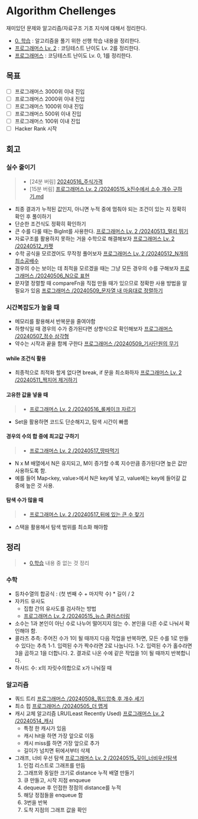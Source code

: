 # Algorithm Chellenges
재미있던 문제와 알고리즘/자료구조 기초 지식에 대해서 정리한다.

- [0. 학습](https://github.com/ChoDragon9/algorithm-challenges/tree/main/0.%20%ED%95%99%EC%8A%B5) : 알고리즘을 풀기 위한 선행 학습 내용을 정리한다.
- [프로그래머스 Lv. 2](https://github.com/ChoDragon9/algorithm-challenges/tree/main/%ED%94%84%EB%A1%9C%EA%B7%B8%EB%9E%98%EB%A8%B8%EC%8A%A4%20Lv.%202) : 코딩테스트 난이도 Lv. 2를 정리한다.
- [프로그래머스](https://github.com/ChoDragon9/algorithm-challenges/tree/main/%ED%94%84%EB%A1%9C%EA%B7%B8%EB%9E%98%EB%A8%B8%EC%8A%A4) : 코딩테스트 난이도 Lv. 0, 1를 정리한다.

## 목표
- [ ] 프로그래머스 3000위 이내 진입
- [ ] 프로그래머스 2000위 이내 진입
- [ ] 프로그래머스 1000위 이내 진입
- [ ] 프로그래머스 500위 이내 진입
- [ ] 프로그래머스 100위 이내 진입
- [ ] Hacker Rank 시작

## 회고
### 실수 줄이기
> - [24분 버림] [20240516_주식가격](https://school.programmers.co.kr/learn/courses/30/lessons/42584)
> - [15분 버림] [프로그래머스 Lv. 2
/20240515_k진수에서 소수 개수 구하기.md](https://github.com/ChoDragon9/algorithm-challenges/blob/main/%ED%94%84%EB%A1%9C%EA%B7%B8%EB%9E%98%EB%A8%B8%EC%8A%A4%20Lv.%202/20240515_k%EC%A7%84%EC%88%98%EC%97%90%EC%84%9C%20%EC%86%8C%EC%88%98%20%EA%B0%9C%EC%88%98%20%EA%B5%AC%ED%95%98%EA%B8%B0.md)
- 최종 결과가 누적된 값인지, 아니면 누적 중에 멈춰야 되는 조건이 있는 지 정확히 확인 후 풀이하기
- 단순한 조건식도 정확히 확인하기
- 큰 수를 다룰 때는 BigInt를 사용한다. [프로그래머스 Lv. 2
/20240513_멀리 뛰기](https://github.com/ChoDragon9/algorithm-challenges/blob/main/%ED%94%84%EB%A1%9C%EA%B7%B8%EB%9E%98%EB%A8%B8%EC%8A%A4%20Lv.%202/20240513_%EB%A9%80%EB%A6%AC%20%EB%9B%B0%EA%B8%B0.md)
- 자료구조를 활용하지 못하는 거을 수학으로 해결해보자 [프로그래머스 Lv. 2
/20240512_카펫](https://github.com/ChoDragon9/algorithm-challenges/blob/main/%ED%94%84%EB%A1%9C%EA%B7%B8%EB%9E%98%EB%A8%B8%EC%8A%A4%20Lv.%202/20240512_%EC%B9%B4%ED%8E%AB.md)
- 수학 공식을 모르겠어도 무작정 풀어보자 [프로그래머스 Lv. 2
/20240512_N개의 최소공배수](https://github.com/ChoDragon9/algorithm-challenges/blob/main/%ED%94%84%EB%A1%9C%EA%B7%B8%EB%9E%98%EB%A8%B8%EC%8A%A4%20Lv.%202/20240512_N%EA%B0%9C%EC%9D%98%20%EC%B5%9C%EC%86%8C%EA%B3%B5%EB%B0%B0%EC%88%98.md)
- 경우의 수는 보이는 데 최적을 모르겠을 때는 그냥 모든 경우의 수를 구해보자 [프로그래머스
/20240506_N으로 표현](https://github.com/ChoDragon9/algorithm-challenges/blob/main/%ED%94%84%EB%A1%9C%EA%B7%B8%EB%9E%98%EB%A8%B8%EC%8A%A4/20240506_N%EC%9C%BC%EB%A1%9C%20%ED%91%9C%ED%98%84.md)
- 문자열 정렬할 때 compareFn을 직접 만들 때가 있으므로 정확한 사용 방법을 알 필요가 있음 [프로그래머스
/20240509_문자열 내 마음대로 정렬하기](https://github.com/ChoDragon9/algorithm-challenges/blob/main/%ED%94%84%EB%A1%9C%EA%B7%B8%EB%9E%98%EB%A8%B8%EC%8A%A4/20240509_%EB%AC%B8%EC%9E%90%EC%97%B4%20%EB%82%B4%20%EB%A7%88%EC%9D%8C%EB%8C%80%EB%A1%9C%20%EC%A0%95%EB%A0%AC%ED%95%98%EA%B8%B0.md)

### 시간복잡도가 높을 때
- 메모리를 활용해서 반복문을 줄여야함
- 하향식일 때 경우의 수가 증가된다면 상향식으로 확인해보자 [프로그래머스
/20240507_정수 삼각형](https://github.com/ChoDragon9/algorithm-challenges/blob/main/%ED%94%84%EB%A1%9C%EA%B7%B8%EB%9E%98%EB%A8%B8%EC%8A%A4/20240507_%EC%A0%95%EC%88%98%20%EC%82%BC%EA%B0%81%ED%98%95.md)
- 약수는 시작과 끝을 함께 구한다 [프로그래머스
/20240509_기사단원의 무기](https://github.com/ChoDragon9/algorithm-challenges/blob/main/%ED%94%84%EB%A1%9C%EA%B7%B8%EB%9E%98%EB%A8%B8%EC%8A%A4/20240509_%EA%B8%B0%EC%82%AC%EB%8B%A8%EC%9B%90%EC%9D%98%20%EB%AC%B4%EA%B8%B0.md)

#### while 조건식 활용
- 최종적으로 최적화 할게 없다면 break, if 문을 최소화하자 [프로그래머스 Lv. 2
/20240511_짝지어 제거하기](https://github.com/ChoDragon9/algorithm-challenges/blob/main/%ED%94%84%EB%A1%9C%EA%B7%B8%EB%9E%98%EB%A8%B8%EC%8A%A4%20Lv.%202/20240511_%EC%A7%9D%EC%A7%80%EC%96%B4%20%EC%A0%9C%EA%B1%B0%ED%95%98%EA%B8%B0.md)

#### 고유한 값을 넣을 때
> - [프로그래머스 Lv. 2
/20240516_롤케이크 자르기](https://github.com/ChoDragon9/algorithm-challenges/blob/main/%ED%94%84%EB%A1%9C%EA%B7%B8%EB%9E%98%EB%A8%B8%EC%8A%A4%20Lv.%202/20240516_%EB%A1%A4%EC%BC%80%EC%9D%B4%ED%81%AC%20%EC%9E%90%EB%A5%B4%EA%B8%B0.md)
- Set을 활용하면 코드도 단순해지고, 탐색 시간이 빠름

#### 경우의 수의 합 중에 최고값 구하기
> - [프로그래머스 Lv. 2
/20240517_땅따먹기](https://github.com/ChoDragon9/algorithm-challenges/blob/main/%ED%94%84%EB%A1%9C%EA%B7%B8%EB%9E%98%EB%A8%B8%EC%8A%A4%20Lv.%202/20240517_%EB%95%85%EB%94%B0%EB%A8%B9%EA%B8%B0.md)
- N x M 배열에서 N은 유지되고, M이 증가할 수록 지수만큼 증가된다면 높은 값만 사용하도록 함.
- 예를 들어 Map<key, value>에서 N은 key에 넣고, value에는 key에 들어갈 값 중에 높은 것 사용.

#### 탐색 수가 많을 때
> - [프로그래머스 Lv. 2
/20240517_뒤에 있는 큰 수 찾기](https://github.com/ChoDragon9/algorithm-challenges/blob/main/%ED%94%84%EB%A1%9C%EA%B7%B8%EB%9E%98%EB%A8%B8%EC%8A%A4%20Lv.%202/20240517_%EB%92%A4%EC%97%90%20%EC%9E%88%EB%8A%94%20%ED%81%B0%20%EC%88%98%20%EC%B0%BE%EA%B8%B0.md)
- 스택을 활용해서 탐색 범위를 최소화 해야함

## 정리
> - [0.학습](https://github.com/ChoDragon9/algorithm-challenges/tree/main/0.%20%ED%95%99%EC%8A%B5) 내용 중 없는 것 정리

### 수학
- 등차수열의 합공식 : (첫 번째 수 + 마지막 수) * 길이 / 2
- 자카드 유사도
  - 집합 간의 유사도를 검사하는 방법
  - [프로그래머스 Lv. 2
/20240515_뉴스 클러스터링](https://github.com/ChoDragon9/algorithm-challenges/blob/main/%ED%94%84%EB%A1%9C%EA%B7%B8%EB%9E%98%EB%A8%B8%EC%8A%A4%20Lv.%202/20240515_%EB%89%B4%EC%8A%A4%20%ED%81%B4%EB%9F%AC%EC%8A%A4%ED%84%B0%EB%A7%81.md)
- 소수는 1과 본인이 아닌 수로 나누어 떨어지지 않는 수. 본인을 다른 수로 나눠서 확인해야 함.
- 콜라츠 추측: 주어진 수가 1이 될 때까지 다음 작업을 반복하면, 모든 수를 1로 만들 수 있다는 추측
  1-1. 입력된 수가 짝수라면 2로 나눕니다. 
  1-2. 입력된 수가 홀수라면 3을 곱하고 1을 더합니다. 
  2. 결과로 나온 수에 같은 작업을 1이 될 때까지 반복합니다.
- 하샤드 수: x의 자릿수의합으로 x가 나눠질 때 

### 알고리즘
- 쿼드 트리 [프로그래머스
/20240508_쿼드압축 후 개수 세기](https://github.com/ChoDragon9/algorithm-challenges/blob/main/%ED%94%84%EB%A1%9C%EA%B7%B8%EB%9E%98%EB%A8%B8%EC%8A%A4/20240508_%EC%BF%BC%EB%93%9C%EC%95%95%EC%B6%95%20%ED%9B%84%20%EA%B0%9C%EC%88%98%20%EC%84%B8%EA%B8%B0.md)
- 최소 힙 [프로그래머스
/20240505_더 맵게](https://github.com/ChoDragon9/algorithm-challenges/blob/main/%ED%94%84%EB%A1%9C%EA%B7%B8%EB%9E%98%EB%A8%B8%EC%8A%A4/20240505_%EB%8D%94%20%EB%A7%B5%EA%B2%8C.md)
- 캐시 교체 알고리즘 LRU(Least Recently Used) [프로그래머스 Lv. 2
/20240514_캐시](https://github.com/ChoDragon9/algorithm-challenges/blob/main/%ED%94%84%EB%A1%9C%EA%B7%B8%EB%9E%98%EB%A8%B8%EC%8A%A4%20Lv.%202/20240514_%EC%BA%90%EC%8B%9C.md)
  - 특정 한 캐시가 있음
  - 캐시 hit을 하면 가장 앞으로 이동
  - 캐시 miss를 하면 가장 앞으로 추가
  - 길이가 넘치면 뒤에서부터 삭제 
- 그래프, 너비 우선 탐색 [프로그래머스 Lv. 2
/20240515_깊이_너비우선탐색](https://github.com/ChoDragon9/algorithm-challenges/blob/main/%ED%94%84%EB%A1%9C%EA%B7%B8%EB%9E%98%EB%A8%B8%EC%8A%A4%20Lv.%202/20240515_%EA%B9%8A%EC%9D%B4_%EB%84%88%EB%B9%84%EC%9A%B0%EC%84%A0%ED%83%90%EC%83%89.md)
  1. 인접 리스트로 그래프를 만듬
  1. 그래프와 동일한 크기로 distance 누적 배열 만들기
  1. 큐 만들고, 시작 지점 enqueue
  1. dequeue 후 인접한 정점의 distance를 누적
  1. 해당 정점들을 enqueue 함
  1. 3번을 반복
  1. 도착 지점의 그래프 값을 확인
